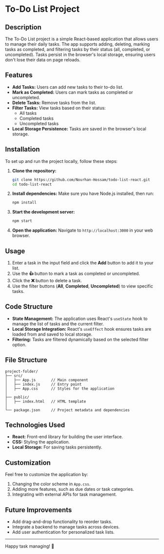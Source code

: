 # To-Do List Project

## Description
The To-Do List project is a simple React-based application that allows users to manage their daily tasks. The app supports adding, deleting, marking tasks as completed, and filtering tasks by their status (all, completed, or uncompleted). Tasks persist in the browser's local storage, ensuring users don't lose their data on page reloads.

## Features
- **Add Tasks:** Users can add new tasks to their to-do list.
- **Mark as Completed:** Users can mark tasks as completed or uncompleted.
- **Delete Tasks:** Remove tasks from the list.
- **Filter Tasks:** View tasks based on their status:
  - All tasks
  - Completed tasks
  - Uncompleted tasks
- **Local Storage Persistence:** Tasks are saved in the browser's local storage.

## Installation
To set up and run the project locally, follow these steps:

1. **Clone the repository:**
   ```bash
   git clone https://github.com/Nourhan-Hossam/todo-list-react.git
   cd todo-list-react
   ```

2. **Install dependencies:**
   Make sure you have Node.js installed, then run:
   ```bash
   npm install
   ```

3. **Start the development server:**
   ```bash
   npm start
   ```

4. **Open the application:**
   Navigate to `http://localhost:3000` in your web browser.

## Usage
1. Enter a task in the input field and click the **Add** button to add it to your list.
2. Use the **👍** button to mark a task as completed or uncompleted.
3. Click the **❌** button to delete a task.
4. Use the filter buttons (**All**, **Completed**, **Uncompleted**) to view specific tasks.

## Code Structure
- **State Management:** The application uses React's `useState` hook to manage the list of tasks and the current filter.
- **Local Storage Integration:** React's `useEffect` hook ensures tasks are loaded from and saved to local storage.
- **Filtering:** Tasks are filtered dynamically based on the selected filter option.

## File Structure
```
project-folder/
├── src/
│   ├── App.js       // Main component
│   ├── index.js     // Entry point
│   ├── App.css      // Styles for the application
│
├── public/
│   ├── index.html   // HTML template
│
└── package.json     // Project metadata and dependencies
```

## Technologies Used
- **React:** Front-end library for building the user interface.
- **CSS:** Styling the application.
- **Local Storage:** For saving tasks persistently.

## Customization
Feel free to customize the application by:
1. Changing the color scheme in `App.css`.
2. Adding more features, such as due dates or task categories.
3. Integrating with external APIs for task management.

## Future Improvements
- Add drag-and-drop functionality to reorder tasks.
- Integrate a backend to manage tasks across devices.
- Add user authentication for personalized task lists.

---

Happy task managing! 🚀
